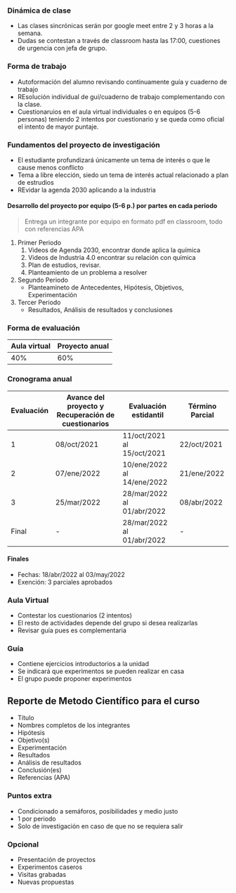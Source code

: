 ### Dinámica de clase
- Las clases sincrónicas serán por google meet entre 2 y 3 horas a la semana.
-  Dudas se contestan a través de classroom hasta las 17:00, cuestiones de urgencia con jefa de grupo.

### Forma de trabajo
- Autoformación del alumno revisando continuamente guía y cuaderno de trabajo
- REsolución individual de guí/cuaderno de trabajo complementando con la clase.
- Cuestionaruios en el aula virtual individuales o en equipos (5-6 personas) teniendo 2 intentos por cuestionario y se queda como oficial el intento de mayor puntaje.

### Fundamentos del proyecto de investigación
- El estudiante profundizará únicamente un tema de interés o que le cause menos conflicto
- Tema a libre elección, siedo un tema de interés actual relacionado a plan de estrudios
- REvidar la agenda 2030 aplicando a la industria

#### Desarrollo del proyecto por equipo (5-6 p.) por partes en cada periodo
> Entrega un integrante por equipo en formato pdf en classroom, todo con referencias APA
1. Primer Periodo
	1. Videos de Agenda 2030, encontrar donde aplica la química
	2. Videos de Industria 4.0 encontrar su relación con química
	3. Plan de estudios, revisar.
	4. Planteamiento de un problema a resolver
2. Segundo Periodo
	- Planteamineto de Antecedentes, Hipótesis, Objetivos, Experimentación
3. Tercer Periodo
	- Resultados, Análisis de resultados y conclusiones

### Forma de evaluación

Aula virtual  | Proyecto anual
------------- | -------------
40%  	  | 	60%

### Cronograma anual
Evaluación | Avance del proyecto y Recuperación de cuestionarios | Evaluación estidantil | Término Parcial
---------- | --------------------------------------------------- | --------------------- | ---------------
1 | 08/oct/2021 | 11/oct/2021 al 15/oct/2021 | 22/oct/2021
2 | 07/ene/2022 | 10/ene/2022 al 14/ene/2022 | 21/ene/2022
3 | 25/mar/2022 | 28/mar/2022 al 01/abr/2022 | 08/abr/2022
Final | - | 28/mar/2022 al 01/abr/2022 | -

#### **Finales** 
- Fechas: 18/abr/2022 al 03/may/2022
- Exención: 3 parciales aprobados

### Aula Virtual
- Contestar los cuestionarios (2 intentos)
- El resto de actividades depende del grupo si desea realizarlas
- Revisar guía pues es complementaria

### Guía
- Contiene ejercicios introductorios a la unidad
- Se indicará que experimentos se pueden realizar en casa
- El grupo puede proponer experimentos

## Reporte de Metodo Científico para el curso
- Título
- Nombres completos de los integrantes
- Hipótesis
- Objetivo(s)
- Experimentación
- Resultados
- Análisis de resultados
- Conclusión(es)
- Referencias (APA)

### Puntos extra
- Condicionado a semáforos, posibilidades y medio justo
- 1 por periodo
- Solo de investigación en caso de que no se requiera salir

### Opcional
- Presentación de proyectos
- Experimentos caseros
- Visitas grabadas
- Nuevas propuestas

